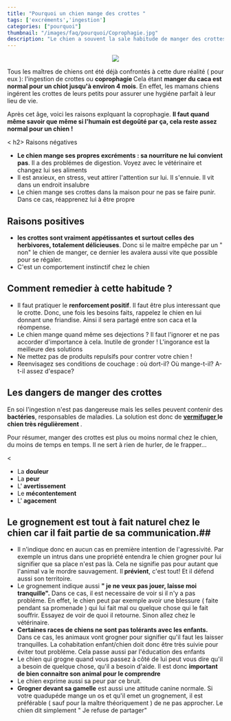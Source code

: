 ```yaml
---
title: "Pourquoi un chien mange des crottes "
tags: ['excréments','ingestion']
categories: ["pourquoi"]
thumbnail: "/images/faq/pourquoi/Coprophagie.jpg"
description: "Le chien a souvent la sale habitude de manger des crottes. Il y a des raisons à cela"
---
```



<p align="center"><img src="/images/faq/pourquoi/Coprophagie.jpg"/></p>


Tous les maîtres de chiens ont été déjà confrontés à cette dure réalité ( pour eux ): l'ingestion de crottes ou <b>coprophagie </b>
Cela étant <b>manger du caca est normal pour un chiot jusqu'à environ 4 mois</b>. En effet, les mamans chiens ingérent les crottes de leurs petits pour assurer une hygiéne parfait à leur lieu de vie.

Après cet âge, voici les raisons explquant la coprophagie. <b>Il faut quand même savoir que même si l'humain est degoûté par ça, cela reste assez normal pour un chien ! </b>


< h2> Raisons négatives </h2>
<ul> <li> <b>Le chien mange ses propres excréments : sa nourriture ne lui convient pas</b>. Il a des problémes de digestion. Voyez avec le vétérinaire et changez lui ses aliments </li>
<li> Il est anxieux, en stress, veut attirer l'attention sur lui. Il s'ennuie. Il vit dans un endroit insalubre </li>
 <li> Le chien mange ses crottes dans la maison pour ne pas se faire punir. Dans ce cas, réapprenez lui à être propre </li>
 </ul>

<h2> Raisons positives </h2>

<ul><li> <b>les crottes sont vraiment appétissantes et surtout celles des herbivores, totalement délicieuses</b>. Donc si le maitre empêche par un " non" le chien de manger, ce dernier les avalera aussi vite que possible pour se régaler.</li>
<li> C'est un comportement instinctif chez le chien </li> </ul>


<h2> Comment remedier à cette habitude ? </h2>
<ul> <li>Il faut pratiquer le <b>renforcement positif</b>. Il faut être plus interessant que le crotte. Donc, une fois les besoins faits, rappelez le chien en lui donnant une friandise. Ainsi il sera partagé entre son caca et la réompense. </li>
<li> Le chien mange quand même ses dejections ? Il faut l'ignorer et ne pas accorder d'importance à cela. Inutile de gronder ! L'ingorance est la meilleure des solutions </li>
<li> Ne mettez pas de produits repulsifs pour contrer votre chien ! </li>
<li> Reenvisagez ses conditions de couchage : où dort-il? Où mange-t-il? A-t-il assez d'espace? </li></ul>

<h2> Les dangers de manger des crottes </h2>
En soi l'ingestion n'est pas dangereuse mais les selles peuvent contenir des <b> bactéries</b>, responsables de maladies. La solution est donc de <b><a href ="http://www.chien-calme.com/actualites/vermifuger_son-chien/" target="_blan"> vermifuger </a> le chien très régulièrement </b>.

Pour résumer, manger des crottes est plus ou moins normal chez le chien, du moins de temps en temps. Il ne sert à rien de hurler, de le frapper...


<

<ul> <li> La <b>douleur</b></li>
<li>La <b>peur</b></li>
<li>L'<b> avertissement</b></li>
<li>Le <b> mécontentement</b></li>
<li>L'<b> agacement</b></li> </ul>

## Le grognement est tout à fait naturel chez le chien car il <b>fait partie de sa communication</b>.##

<ul> <li>Il n'indique donc en aucun cas en première intention de l'agressivité. Par exemple un intrus dans une propriété entendra le chien grogner pour lui signifier que sa place n'est pas là. Cela ne signifie pas pour autant que l'animal va le mordre sauvagement. Il<b> prévient</b>, c'est tout! Et il défend aussi son territoire.</li>

<li> Le grognement indique aussi <b>" je ne veux pas jouer, laisse moi tranquille".</b> Dans ce cas, il est necessaire de voir si il n'y a pas probléme. En effet, le chien peut par exemple avoir une blessure ( faite pendant sa promenade ) qui lui fait mal ou quelque chose qui le fait souffrir. Essayez de voir de quoi il retourne. Sinon allez chez le vétérinaire. </li>


<li> <b> Certaines races de chiens ne sont pas tolérants avec les enfants.</b>
Dans ce cas, les animaux vont grogner pour signifier qu'il faut les laisser tranquilles. La cohabitation enfant/chien doit donc être très suivie pour éviter tout probléme. Cela passe aussi par l'éducation des enfants </li>



<li> Le chien qui grogne quand vous passez à côté de lui peut vous dire qu'il a besoin de quelque chose, qu'il a besoin d'aide. Il est donc <b> important de bien connaitre son animal pour le comprendre </b> </li>

<li> Le chien exprime aussi sa peur par ce bruit. </li>

<li> <b>Grogner devant sa gamelle</b> est aussi une attitude canine normale. Si votre quadupéde mange un os et qu'il emet un grognement, il est préférable ( sauf pour la maître théoriquement ) de ne pas approcher. Le chien dit simplement " Je refuse de partager"
